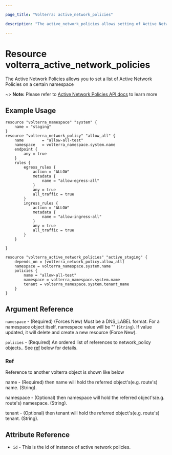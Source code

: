 ```yaml
---

page_title: "Volterra: active_network_policies" 

description: "The active_network_policies allows setting of Active Network Policies for a namespace on Volterra SaaS"

---
```


Resource volterra_active_network_policies
=========================================

The Active Network Policies allows you to set a list of Active Network Policies on a certain namespace

~> **Note:** Please refer to [Active Network Policies API docs](https://docs.cloud.f5.com/docs/api/namespace#operation/ves.io.schema.namespace.NamespaceCustomAPI.SetActiveNetworkPolicies) to learn more

Example Usage
-------------

```hcl
resource "volterra_namespace" "system" {
	name = "staging"
}
resource "volterra_network_policy" "allow_all" {
	name        = "allow-all-test"
	namespace   = volterra_namespace.system.name
	endpoint {
		any = true
	}
	rules {
		egress_rules {
			action = "ALLOW"
			metadata {
				name = "allow-egress-all"
			}
			any = true
			all_traffic = true
		}
		ingress_rules {
			action = "ALLOW"
			metadata {
				name = "allow-ingress-all"
			}
			any = true
			all_traffic = true
		}
	}

}

resource "volterra_active_network_policies" "active_staging" {
	depends_on = [volterra_network_policy.allow_all]
	namespace = volterra_namespace.system.name
	policies {
		name = "allow-all-test"
		namespace = volterra_namespace.system.name
		tenant = volterra_namespace.system.tenant_name
	}
}

```

Argument Reference
------------------

`namespace` - (Required) (Forces New) Must be a DNS_LABEL format. For a namespace object itself, namespace value will be "" (`String`). If value updated, it will delete and create a new resource (Force New).

`policies` - (Required) An ordered list of references to network_policy objects.. See [ref](#ref) below for details.

### Ref

Reference to another volterra object is shown like below

name - (Required) then name will hold the referred object's(e.g. route's) name. (String).

namespace - (Optional) then namespace will hold the referred object's(e.g. route's) namespace. (String).

tenant - (Optional) then tenant will hold the referred object's(e.g. route's) tenant. (String).

Attribute Reference
-------------------

-	`id` - This is the id of instance of active network policies.
